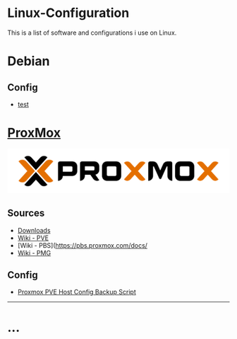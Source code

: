 # Linux-Configuration

This is a list of software and configurations i use on Linux.

# Debian

## Config
* [test](ProxMox/)



# [ProxMox](ProxMox/)

![logo](ProxMox/Images/proxmox-logo-1-1024x205.png)

## Sources
* [Downloads](https://www.proxmox.com/en/downloads)
* [Wiki - PVE](https://pve.proxmox.com/wiki/Main_Page)
* [Wiki - PBS](https://pbs.proxmox.com/docs/
* [Wiki - PMG](https://pmg.proxmox.com/pmg-docs/pmg-admin-guide.html#chapter_pmgconfig)

## Config
* [Proxmox PVE Host Config Backup Script](ProxMox/Proxmox%20PVE%20Host%20Config%20Backup%20Script.MD)

---

# ...


